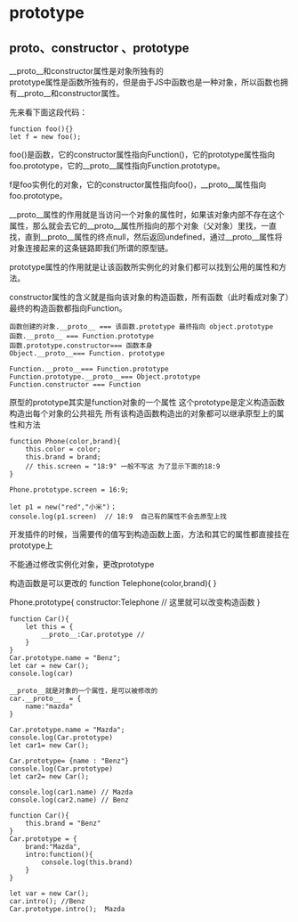 # prototype
## __proto__、constructor 、prototype

__proto__和constructor属性是对象所独有的  
prototype属性是函数所独有的，但是由于JS中函数也是一种对象，所以函数也拥有__proto__和constructor属性。  

先来看下面这段代码：
```
function foo(){}
let f = new foo();
```

foo()是函数，它的constructor属性指向Function()，它的prototype属性指向foo.prototype，它的__proto__属性指向Function.prototype。   

f是foo实例化的对象，它的constructor属性指向foo()，__proto__属性指向foo.prototype。  

__proto__属性的作用就是当访问一个对象的属性时，如果该对象内部不存在这个属性，那么就会去它的__proto__属性所指向的那个对象（父对象）里找，一直找，直到__proto__属性的终点null，然后返回undefined，通过__proto__属性将对象连接起来的这条链路即我们所谓的原型链。
   
prototype属性的作用就是让该函数所实例化的对象们都可以找到公用的属性和方法。
    
constructor属性的含义就是指向该对象的构造函数，所有函数（此时看成对象了）最终的构造函数都指向Function。
   
```
函数创建的对象.__proto__ === 该函数.prototype 最终指向 object.prototype
函数.__proto__ === Function.prototype  
函数.prototype.constructor=== 函数本身  
Object.__proto__=== Function. prototype  

Function.__proto__=== Function.prototype  
Function.prototype.__proto__=== Object.prototype  
Function.constructor === Function  
```

原型的prototype其实是function对象的一个属性
这个prototype是定义构造函数构造出每个对象的公共祖先
所有该构造函数构造出的对象都可以继承原型上的属性和方法

```
function Phone(color,brand){
    this.color = color;
    this.brand = brand;
    // this.screen = "18:9" 一般不写这 为了显示下面的18:9
}

Phone.prototype.screen = 16:9;

let p1 = new("red","小米")；
console.log(p1.screen)  // 18:9  自己有的属性不会去原型上找
```

开发插件的时候，当需要传的值写到构造函数上面，方法和其它的属性都直接挂在prototype上

不能通过修改实例化对象，更改prototype

构造函数是可以更改的
function Telephone(color,brand){ }

Phone.prototype{
    constructor:Telephone  // 这里就可以改变构造函数
}

```
function Car(){
    let this = {
        __proto__:Car.prototype // 
    }
}
Car.prototype.name = "Benz";
let car = new Car();
console.log(car)

__proto__就是对象的一个属性，是可以被修改的
car.__proto__  = {
    name:"mazda"
}
```

```
Car.prototype.name = "Mazda";
console.log(Car.prototype) 
let car1= new Car();

Car.prototype= {name : "Benz"}
console.log(Car.prototype)
let car2= new Car();

console.log(car1.name) // Mazda
console.log(car2.name) // Benz
```

```
function Car(){
    this.brand = "Benz"
}
Car.prototype = {
    brand:"Mazda",
    intro:function(){
        console.log(this.brand)
    }
}

let var = new Car();
car.intro(); //Benz
Car.prototype.intro();  Mazda

```
